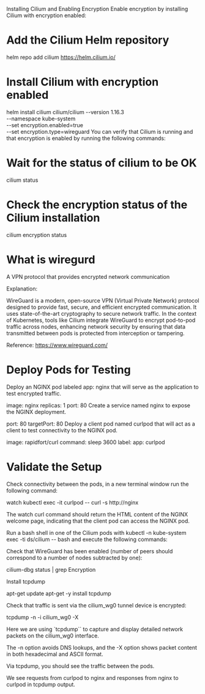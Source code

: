 Installing Cilium and Enabling Encryption
Enable encryption by installing Cilium with encryption enabled:

# Add the Cilium Helm repository
helm repo add cilium https://helm.cilium.io/

# Install Cilium with encryption enabled
helm install cilium cilium/cilium --version 1.16.3 \
  --namespace kube-system \
  --set encryption.enabled=true \
  --set encryption.type=wireguard
You can verify that Cilium is running and that encryption is enabled by running the following commands:

# Wait for the status of cilium to be OK
cilium status
# Check the encryption status of the Cilium installation
cilium encryption status


# What is wiregurd
A VPN protocol that provides encrypted network communication

Explanation:

WireGuard is a modern, open-source VPN (Virtual Private Network) protocol designed to provide fast, secure, and efficient encrypted communication. It uses state-of-the-art cryptography to secure network traffic. In the context of Kubernetes, tools like Cilium integrate WireGuard to encrypt pod-to-pod traffic across nodes, enhancing network security by ensuring that data transmitted between pods is protected from interception or tampering.

Reference: https://www.wireguard.com/



# Deploy Pods for Testing
Deploy an NGINX pod labeled app: nginx that will serve as the application to test encrypted traffic.

image: nginx
replicas: 1
port: 80
Create a service named nginx to expose the NGINX deployment.

port: 80
targetPort: 80
Deploy a client pod named curlpod that will act as a client to test connectivity to the NGINX pod.

image: rapidfort/curl
command: sleep 3600
label: app: curlpod




# Validate the Setup
Check connectivity between the pods, in a new terminal window run the following command:



watch kubectl exec -it curlpod -- curl -s http://nginx

The watch curl command should return the HTML content of the NGINX welcome page, indicating that the client pod can access the NGINX pod.

Run a bash shell in one of the Cilium pods with kubectl -n kube-system exec -ti ds/cilium -- bash and execute the following commands:

Check that WireGuard has been enabled (number of peers should correspond to a number of nodes subtracted by one):

cilium-dbg status | grep Encryption

Install tcpdump

apt-get update
apt-get -y install tcpdump

Check that traffic is sent via the cilium_wg0 tunnel device is encrypted:

tcpdump -n -i cilium_wg0 -X

Here we are using `tcpdump`` to capture and display detailed network packets on the cilium_wg0 interface.

The -n option avoids DNS lookups, and the -X option shows packet content in both hexadecimal and ASCII format.

Via tcpdump, you should see the traffic between the pods.

We see requests from curlpod to nginx and responses from nginx to curlpod in tcpdump output.


